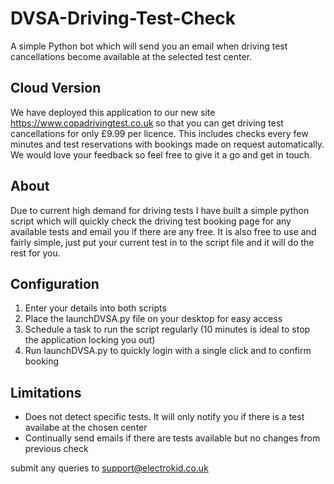 # DVSA-Driving-Test-Check
A simple Python bot which will send you an email when driving test cancellations become available at the selected test center.

## Cloud Version
We have deployed this application to our new site https://www.copadrivingtest.co.uk so that you can get driving test cancellations for only £9.99 per licence. This includes checks every few minutes and test reservations with bookings made on request automatically. We would love your feedback so feel free to give it a go and get in touch.

## About
Due to current high demand for driving tests I have built a simple python script which will quickly check the driving test booking page for any available tests and email you if there are any free. It is also free to use and fairly simple, just put your current test in to the script file and it will do the rest for you.

## Configuration
1) Enter your details into both scripts
2) Place the launchDVSA.py file on your desktop for easy access
3) Schedule a task to run the script regularly (10 minutes is ideal to stop the application locking you out)
4) Run launchDVSA.py to quickly login with a single click and to confirm booking

## Limitations
- Does not detect specific tests. It will only notify you if there is a test availabe at the chosen center
- Continually send emails if there are tests available but no changes from previous check

submit any queries to support@electrokid.co.uk

